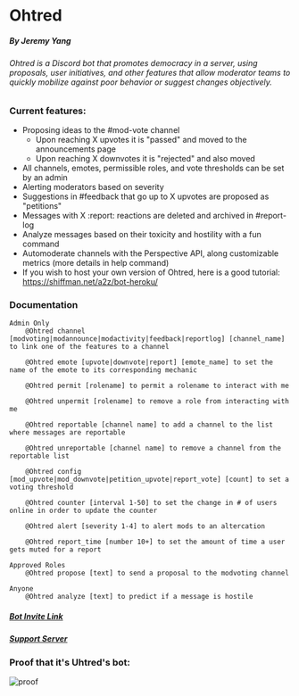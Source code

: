    
# Ohtred

##### By Jeremy Yang

###### Ohtred is a Discord bot that promotes democracy in a server, using proposals, user initiatives, and other features that allow moderator teams to quickly mobilize against poor behavior or suggest changes objectively.
### Current features:
- Proposing ideas to the #mod-vote channel
    - Upon reaching X upvotes it is "passed" and moved to the announcements page
    - Upon reaching X downvotes it is "rejected" and also moved
- All channels, emotes, permissible roles, and vote thresholds can be set by an admin
- Alerting moderators based on severity
- Suggestions in #feedback that go up to X upvotes are proposed as "petitions" 
- Messages with X :report: reactions are deleted and archived in #report-log  
- Analyze messages based on their toxicity and hostility with a fun command
- Automoderate channels with the Perspective API, along customizable metrics (more details in help command)
- If you wish to host your own version of Ohtred, here is a good tutorial: https://shiffman.net/a2z/bot-heroku/

### Documentation
```
Admin Only
    @Ohtred channel [modvoting|modannounce|modactivity|feedback|reportlog] [channel_name] to link one of the features to a channel
    
    @Ohtred emote [upvote|downvote|report] [emote_name] to set the name of the emote to its corresponding mechanic
    
    @Ohtred permit [rolename] to permit a rolename to interact with me
    
    @Ohtred unpermit [rolename] to remove a role from interacting with me
    
    @Ohtred reportable [channel name] to add a channel to the list where messages are reportable

    @Ohtred unreportable [channel name] to remove a channel from the reportable list

    @Ohtred config [mod_upvote|mod_downvote|petition_upvote|report_vote] [count] to set a voting threshold

    @Ohtred counter [interval 1-50] to set the change in # of users online in order to update the counter

    @Ohtred alert [severity 1-4] to alert mods to an altercation
    
    @Ohtred report_time [number 10+] to set the amount of time a user gets muted for a report

Approved Roles
    @Ohtred propose [text] to send a proposal to the modvoting channel

Anyone
    @Ohtred analyze [text] to predict if a message is hostile
```
##### [Bot Invite Link](https://discordapp.com/oauth2/authorize?client_id=511672691028131872&permissions=8&scope=bot)
##### [Support Server](https://discord.gg/53THsF)

### Proof that it's Uhtred's bot:
![proof](https://i.imgur.com/1WsJuDX.png)
